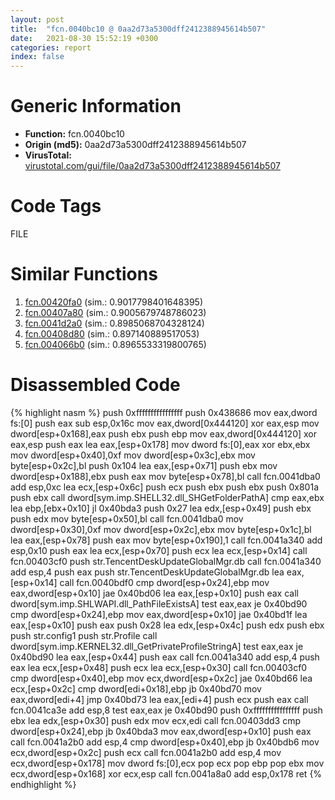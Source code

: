 ```yaml
---
layout: post
title:  "fcn.0040bc10 @ 0aa2d73a5300dff2412388945614b507"
date:   2021-08-30 15:52:19 +0300
categories: report
index: false
---
```


# Generic Information
- **Function:** fcn.0040bc10
- **Origin (md5):** 0aa2d73a5300dff2412388945614b507
- **VirusTotal:** [virustotal.com/gui/file/0aa2d73a5300dff2412388945614b507][virustotal_ref]

# Code Tags
<span class="tag" id="FILE">FILE</span>


# Similar Functions

1. [fcn.00420fa0][similar_1_ref] (sim.: 0.9017798401648395)
2. [fcn.00407a80][similar_2_ref] (sim.: 0.9005679748786023)
3. [fcn.0041d2a0][similar_3_ref] (sim.: 0.8985068704328124)
4. [fcn.00408d80][similar_4_ref] (sim.: 0.897140889517053)
5. [fcn.004066b0][similar_5_ref] (sim.: 0.8965533319800765)


# Disassembled Code

{% highlight nasm %}
push 0xffffffffffffffff
push 0x438686
mov eax,dword fs:[0]
push eax
sub esp,0x16c
mov eax,dword[0x444120]
xor eax,esp
mov dword[esp+0x168],eax
push ebx
push ebp
mov eax,dword[0x444120]
xor eax,esp
push eax
lea eax,[esp+0x178]
mov dword fs:[0],eax
xor ebx,ebx
mov dword[esp+0x40],0xf
mov dword[esp+0x3c],ebx
mov byte[esp+0x2c],bl
push 0x104
lea eax,[esp+0x71]
push ebx
mov dword[esp+0x188],ebx
push eax
mov byte[esp+0x78],bl
call fcn.0041dba0
add esp,0xc
lea ecx,[esp+0x6c]
push ecx
push ebx
push ebx
push 0x801a
push ebx
call dword[sym.imp.SHELL32.dll_SHGetFolderPathA]
cmp eax,ebx
lea ebp,[ebx+0x10]
jl 0x40bda3
push 0x27
lea edx,[esp+0x49]
push ebx
push edx
mov byte[esp+0x50],bl
call fcn.0041dba0
mov dword[esp+0x30],0xf
mov dword[esp+0x2c],ebx
mov byte[esp+0x1c],bl
lea eax,[esp+0x78]
push eax
mov byte[esp+0x190],1
call fcn.0041a340
add esp,0x10
push eax
lea ecx,[esp+0x70]
push ecx
lea ecx,[esp+0x14]
call fcn.00403cf0
push str.TencentDeskUpdateGlobalMgr.db
call fcn.0041a340
add esp,4
push eax
push str.TencentDeskUpdateGlobalMgr.db
lea eax,[esp+0x14]
call fcn.0040bdf0
cmp dword[esp+0x24],ebp
mov eax,dword[esp+0x10]
jae 0x40bd06
lea eax,[esp+0x10]
push eax
call dword[sym.imp.SHLWAPI.dll_PathFileExistsA]
test eax,eax
je 0x40bd90
cmp dword[esp+0x24],ebp
mov eax,dword[esp+0x10]
jae 0x40bd1f
lea eax,[esp+0x10]
push eax
push 0x28
lea edx,[esp+0x4c]
push edx
push ebx
push str.config1
push str.Profile
call dword[sym.imp.KERNEL32.dll_GetPrivateProfileStringA]
test eax,eax
je 0x40bd90
lea eax,[esp+0x44]
push eax
call fcn.0041a340
add esp,4
push eax
lea ecx,[esp+0x48]
push ecx
lea ecx,[esp+0x30]
call fcn.00403cf0
cmp dword[esp+0x40],ebp
mov ecx,dword[esp+0x2c]
jae 0x40bd66
lea ecx,[esp+0x2c]
cmp dword[edi+0x18],ebp
jb 0x40bd70
mov eax,dword[edi+4]
jmp 0x40bd73
lea eax,[edi+4]
push ecx
push eax
call fcn.0041ca3e
add esp,8
test eax,eax
je 0x40bd90
push 0xffffffffffffffff
push ebx
lea edx,[esp+0x30]
push edx
mov ecx,edi
call fcn.00403dd3
cmp dword[esp+0x24],ebp
jb 0x40bda3
mov eax,dword[esp+0x10]
push eax
call fcn.0041a2b0
add esp,4
cmp dword[esp+0x40],ebp
jb 0x40bdb6
mov ecx,dword[esp+0x2c]
push ecx
call fcn.0041a2b0
add esp,4
mov ecx,dword[esp+0x178]
mov dword fs:[0],ecx
pop ecx
pop ebp
pop ebx
mov ecx,dword[esp+0x168]
xor ecx,esp
call fcn.0041a8a0
add esp,0x178
ret 
{% endhighlight %}


[similar_1_ref]: /report/fcn.00420fa0@be7fba7cc724acf4ae2900d99e0fc9c3
[similar_2_ref]: /report/fcn.00407a80@fac4f0be03ac37bd8be7ef737cdcee10
[similar_3_ref]: /report/fcn.0041d2a0@be7fba7cc724acf4ae2900d99e0fc9c3
[similar_4_ref]: /report/fcn.00408d80@0aa2d73a5300dff2412388945614b507
[similar_5_ref]: /report/fcn.004066b0@0aa2d73a5300dff2412388945614b507
[virustotal_ref]: https://www.virustotal.com/gui/file/0aa2d73a5300dff2412388945614b507